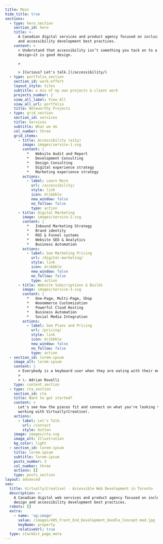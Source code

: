 ```yaml
---
title: Main
hide_title: true
sections:
  - type: hero_section
    section_id: hero
    title: >-
      A Canadian digital services and product agency focused on inclusive design
      and accessibility development best practices.
    content: >
      > Understand that accessibility isn’t something you tack on to a good
      design—it is good design.

      >

      > [Curious? Let's talk.](/accessibility/)
  - type: portfolio_section
    section_id: work-effort
    layout_style: tiles
    subtitle: a mix of my own projects & client work
    projects_number: 2
    view_all_label: View All
    view_all_url: portfolio
    title: Noteworthy Projects
  - type: grid_section
    section_id: services
    title: Services
    subtitle: What we do
    col_number: three
    grid_items:
      - title: Accessibility (a11y)
        image: images/service-1.svg
        content: |
          *   Website Audit and Report
          *   Development Consulting
          *   Design Consulting
          *   Digital experience strategy
          *   Marketing experience strategy
        actions:
          - label: Learn More
            url: /accessibility/
            style: link
            icon: dribbble
            new_window: false
            no_follow: false
            type: action
      - title: Digital Marketing
        image: images/service-2.svg
        content: |
          *   Inbound Marketing Strategy
          *   Brand identity
          *   ROI & Funnel systems
          *   Website SEO & Analytics
          *   Business Automation
        actions:
          - label: See Marketing Pricing
            url: /digital-marketing/
            style: link
            icon: dribbble
            new_window: false
            no_follow: false
            type: action
      - title: Website Subscriptions & Builds
        image: images/service-3.svg
        content: |
          *   One-Page, Multi-Page, Shop
          *   Wooommerce Customization
          *   Powerful Cloud Hosting
          *   Business Automation
          *   Social Media Integration
        actions:
          - label: See Plans and Pricing
            url: /pricing/
            style: link
            icon: dribbble
            new_window: false
            no_follow: false
            type: action
  - section_id: lorem-ipsum
    image_alt: lorem-ipsum
    content: |
      > Everybody is a keyboard user when they are eating with their mouse hand.
      >
      > \- Adrian Roselli
    type: content_section
  - type: cta_section
    section_id: cta
    title: Want to get started?
    content: >
      Let's see how the pieces fit and connect on what you're looking to get
      working with Virtually(Creative).
    actions:
      - label: Let's Talk.
        url: /contact
        style: button
    image: images/cta.svg
    image_alt: Illustration
    bg_color: light
  - section_id: lorem-ipsum
    title: lorem-ipsum
    subtitle: lorem-ipsum
    posts_number: 3
    col_number: three
    actions: []
    type: posts_section
layout: advanced
seo:
  title: Virtually(Creative) - Accessible Web Development in Toronto
  description: >-
    A Canadian digital web services and product agency focused on inclusive
    design and accessibility development best practices.
  robots: []
  extra:
    - name: 'og:image'
      value: /images/405_Front_End_Development_Doodle_Concept-med.jpg
      keyName: property
      relativeUrl: true
  type: stackbit_page_meta
---
```

